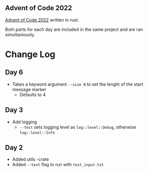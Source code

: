 Advent of Code 2022
-------------------
[Advent of Code 2022](https://adventofcode.com/2022) written in rust.

Both parts for each day are included in the same project and are ran simultaniously.

# Change Log

## Day 6
- Takes a keyword argument `--size N` to set the lenght of the start message marker
    - Defaults to 4

## Day 3
- Add logging
    - `--test` sets logging level as `log::level::Debug`, otherwise `log::level::Info`

## Day 2
- Added utils -crate
- Added `--test` flag to run with `test_input.txt`
